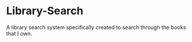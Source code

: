 # Library-Search
A library search system specifically created to search through the books that I own.
